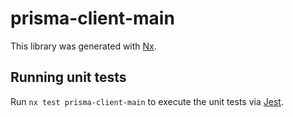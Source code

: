# prisma-client-main

This library was generated with [Nx](https://nx.dev).

## Running unit tests

Run `nx test prisma-client-main` to execute the unit tests via [Jest](https://jestjs.io).
